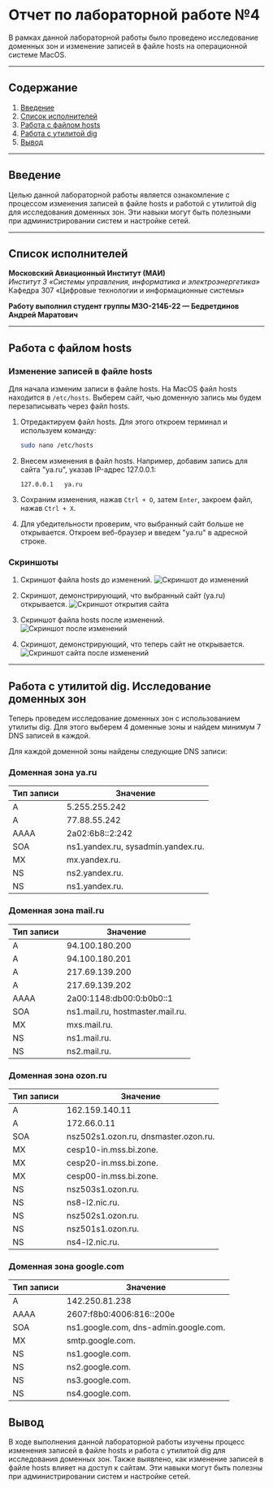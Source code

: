 # Отчет по лабораторной работе №4

В рамках данной лабораторной работы было проведено исследование доменных зон и изменение записей в файле hosts на
операционной системе MacOS.

---

## Содержание

1. [Введение](#Введение)
2. [Список исполнителей](#Список-исполнителей)
3. [Работа с файлом hosts](#Работа-с-файлом-hosts)
4. [Работа с утилитой dig](#Работа-с-утилитой-dig)
5. [Вывод](#Вывод)

---

## Введение

Целью данной лабораторной работы является ознакомление с процессом изменения записей в файле hosts и работой с утилитой
dig для исследования доменных зон. Эти навыки могут быть полезными при администрировании систем и настройке сетей.

---

## Список исполнителей

**Московский Авиационный Институт (МАИ)**  
*Институт 3 «Системы управления, информатика и электроэнергетика»*  
Кафедра 307 «Цифровые технологии и информационные системы»

**Работу выполнил студент группы М3О-214Б-22 — Бедретдинов Андрей Маратович**

---

## Работа с файлом hosts

### Изменение записей в файле hosts

Для начала изменим записи в файле hosts. На MacOS файл hosts находится в `/etc/hosts`. Выберем сайт, чью доменную запись
мы будем перезаписывать через файл hosts.

1. Отредактируем файл hosts. Для этого откроем терминал и используем команду:
   ```bash
   sudo nano /etc/hosts
   ```

2. Внесем изменения в файл hosts. Например, добавим запись для сайта "ya.ru", указав IP-адрес 127.0.0.1:
   ```
   127.0.0.1   ya.ru
   ```

3. Сохраним изменения, нажав `Ctrl + O`, затем `Enter`, закроем файл, нажав `Ctrl + X`.

4. Для убедительности проверим, что выбранный сайт больше не открывается. Откроем веб-браузер и введем "ya.ru" в
   адресной строке.

### Скриншоты

1. Скриншот файла hosts до изменений.
   ![Скриншот до изменений](term_1.jpg)

2. Скриншот, демонстрирующий, что выбранный сайт (ya.ru) открывается.
   ![Скриншот открытия сайта](ya_1.jpg)

3. Скриншот файла hosts после изменений.
   ![Скриншот после изменений](term_2.jpg)

4. Скриншот, демонстрирующий, что теперь сайт не открывается.
   ![Скриншот сайта после изменений](ya_2.jpg)

---

## Работа с утилитой dig. Исследование доменных зон

Теперь проведем исследование доменных зон с использованием утилиты dig. Для этого выберем 4 доменные зоны и найдем
минимум 7 DNS записей в каждой.

Для каждой доменной зоны найдены следующие DNS записи:

### Доменная зона ya.ru

| Тип записи | Значение |
|------------|----------|
| A          | 5.255.255.242 |
| A          | 77.88.55.242 |
| AAAA       | 2a02:6b8::2:242 |
| SOA        | ns1.yandex.ru, sysadmin.yandex.ru. |
| MX         | mx.yandex.ru. |
| NS         | ns2.yandex.ru. |
| NS         | ns1.yandex.ru. |

### Доменная зона mail.ru

| Тип записи | Значение |
|------------|----------|
| A          | 94.100.180.200 |
| A          | 94.100.180.201 |
| A          | 217.69.139.200 |
| A          | 217.69.139.202 |
| AAAA       | 2a00:1148:db00:0:b0b0::1 |
| SOA        | ns1.mail.ru, hostmaster.mail.ru. |
| MX         | mxs.mail.ru. |
| NS         | ns1.mail.ru. |
| NS         | ns2.mail.ru. |

### Доменная зона ozon.ru

| Тип записи | Значение |
|------------|----------|
| A          | 162.159.140.11 |
| A          | 172.66.0.11 |
| SOA        | nsz502s1.ozon.ru, dnsmaster.ozon.ru. |
| MX         | cesp10-in.mss.bi.zone. |
| MX         | cesp20-in.mss.bi.zone. |
| MX         | cesp00-in.mss.bi.zone. |
| NS         | nsz503s1.ozon.ru. |
| NS         | ns8-l2.nic.ru. |
| NS         | nsz502s1.ozon.ru. |
| NS         | nsz501s1.ozon.ru. |
| NS         | ns4-l2.nic.ru. |

### Доменная зона google.com

| Тип записи | Значение |
|------------|----------|
| A          | 142.250.81.238 |
| AAAA       | 2607:f8b0:4006:816::200e |
| SOA        | ns1.google.com, dns-admin.google.com. |
| MX         | smtp.google.com. |
| NS         | ns1.google.com. |
| NS         | ns2.google.com. |
| NS         | ns3.google.com. |
| NS         | ns4.google.com. |

## Вывод

В ходе выполнения данной лабораторной работы изучены процесс изменения записей в файле hosts и работа с
утилитой dig для исследования доменных зон. Также выявлено, как изменение записей в файле hosts влияет на доступ к
сайтам. Эти навыки могут быть полезны при администрировании систем и настройке сетей.